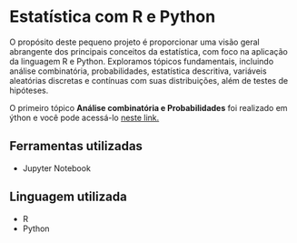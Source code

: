 # Estatística com R e Python

O propósito deste pequeno projeto é proporcionar uma visão geral abrangente dos principais conceitos da estatística, com foco na aplicação da linguagem R e Python. 
Exploramos tópicos fundamentais, incluindo análise combinatória, probabilidades, estatística descritiva, variáveis aleatórias discretas e contínuas com suas distribuições, 
além de testes de hipóteses.

O primeiro tópico **Análise combinatória e Probabilidades** foi realizado em ýthon e você pode acessá-lo
[neste link.](https://github.com/leticiadluz/estatistica_com_r_py/blob/main/analise_combinatoria_probabilidade_python.ipynb)

## Ferramentas utilizadas

* Jupyter Notebook

## Linguagem utilizada

* R
* Python
